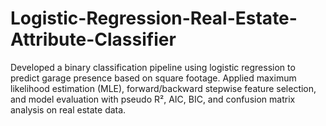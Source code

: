 # Logistic-Regression-Real-Estate-Attribute-Classifier
Developed a binary classification pipeline using logistic regression to predict garage presence based on square footage. Applied maximum likelihood estimation (MLE), forward/backward stepwise feature selection, and model evaluation with pseudo R², AIC, BIC, and confusion matrix analysis on real estate data.
